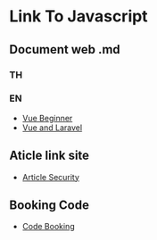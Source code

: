 # Link To Javascript

## Document web .md

### TH


### EN

- [Vue Beginner](/vue/vue-beginner.md)
- [Vue and Laravel](/vue/vue-vue-and-laravel.md)

## Aticle link site

- [Article Security](/vue/MDArticle.md)

## Booking Code

- [Code Booking](/vue/BC.md)
